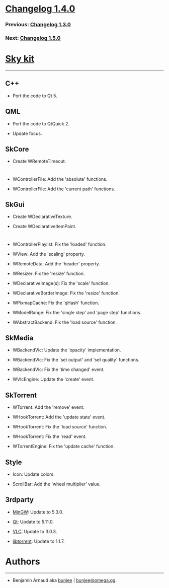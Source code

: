 # [Changelog 1.4.0](https://omega.gg/Sky/changes/1.4.0.html)

### Previous: [Changelog 1.3.0](1.3.0.html)

### Next: [Changelog 1.5.0](1.5.0.html)

# [Sky kit](https://omega.gg/Sky)
---

## C++

- Port the code to Qt 5.


## QML

- Port the code to QtQuick 2.

- Update focus.


## SkCore

- Create WRemoteTimeout.

#

- WControllerFile: Add the 'absolute' functions.

- WControllerFile: Add the 'current path' functions.


## SkGui

- Create WDeclarativeTexture.

- Create WDeclarativeItemPaint.

#

- WControllerPlaylist: Fix the 'loaded' function.

- WView: Add the 'scaling' property.

- WRemoteData: Add the 'header' property.

- WResizer: Fix the 'resize' function.

- WDeclarativeImage(s): Fix the 'scale' function.

- WDeclarativeBorderImage: Fix the 'resize' function.

- WPixmapCache: Fix the 'qHash' function.

- WModelRange: Fix the 'single step' and 'page step' functions.

- WAbstractBackend: Fix the 'load source' function.


## SkMedia

- WBackendVlc: Update the 'opacity' implementation.

- WBackendVlc: Fix the 'set output' and 'set quality' functions.

- WBackendVlc: Fix the 'time changed' event.

- WVlcEngine: Update the 'create' event.


## SkTorrent

- WTorrent: Add the 'remove' event.

- WHookTorrent: Add the 'update state' event.

- WHookTorrent: Fix the 'load source' function.

- WHookTorrent: Fix the 'read' event.

- WTorrentEngine: Fix the 'update cache' function.


## Style

- Icon: Update colors.

- ScrollBar: Add the 'wheel multiplier' value.


## 3rdparty

- [MinGW](https://sourceforge.net/projects/mingw): Update to 5.3.0.

- [Qt](https://download.qt.io/official_releases/qt): Update to 5.11.0.

- [VLC](https://github.com/videolan/vlc): Update to 3.0.3.

- [libtorrent](https://github.com/arvidn/libtorrent): Update to 1.1.7.


# Authors
---

- Benjamin Arnaud aka [bunjee](https://bunjee.me) | <bunjee@omega.gg>.
